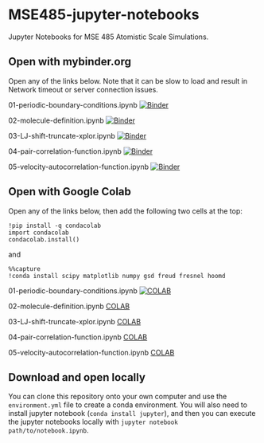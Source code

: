 # MSE485-jupyter-notebooks
Jupyter Notebooks for MSE 485 Atomistic Scale Simulations.

## Open with mybinder.org 

Open any of the links below. Note that it can be slow to load and result in Network timeout or server connection issues. 

01-periodic-boundary-conditions.ipynb [![Binder](https://mybinder.org/badge_logo.svg)](https://mybinder.org/v2/gh/stattlab/MSE485-jupyter-notebooks/HEAD?urlpath=%2Fdoc%2Ftree%2F%2F01-periodic-boundary-conditions%2F01-periodic-boundary-conditions.ipynb)


02-molecule-definition.ipynb  [![Binder](https://mybinder.org/badge_logo.svg)](https://mybinder.org/v2/gh/stattlab/MSE485-jupyter-notebooks/HEAD?urlpath=%2Fdoc%2Ftree%2F%2F02-molecule-definition%2F02-molecule-definition.ipynb)


03-LJ-shift-truncate-xplor.ipynb [![Binder](https://mybinder.org/badge_logo.svg)](https://mybinder.org/v2/gh/stattlab/MSE485-jupyter-notebooks/HEAD?urlpath=%2Fdoc%2Ftree%2F%2F03-LJ-shift-truncate-xplor%2F03-LJ-shift-truncate-xplor.ipynb)


04-pair-correlation-function.ipynb [![Binder](https://mybinder.org/badge_logo.svg)](https://mybinder.org/v2/gh/stattlab/MSE485-jupyter-notebooks/HEAD?urlpath=%2Fdoc%2Ftree%2F%2F04-pair-correlation-function%2F04-pair-correlation-function.ipynb)


05-velocity-autocorrelation-function.ipynb [![Binder](https://mybinder.org/badge_logo.svg)](https://mybinder.org/v2/gh/stattlab/MSE485-jupyter-notebooks/HEAD?urlpath=%2Fdoc%2Ftree%2F%2F05-velocity-autocorrelation-function%2F05-velocity-autocorrelation-function.ipynb)

## Open with Google Colab 

Open any of the links below, then add the following two cells at the top:

```
!pip install -q condacolab
import condacolab
condacolab.install()
```
and 
```
%%capture
!conda install scipy matplotlib numpy gsd freud fresnel hoomd
```

01-periodic-boundary-conditions.ipynb [![COLAB](https://colab.research.google.com/assets/colab-badge.svg)](https://colab.research.google.com/github/stattlab/MSE485-jupyter-notebooks/blob/main/01-periodic-boundary-conditions/01-periodic-boundary-conditions.ipynb)

02-molecule-definition.ipynb  [COLAB](https://colab.research.google.com/github/stattlab/MSE485-jupyter-notebooks/blob/main/02-molecule-definition/02-molecule-definition.ipynb)

03-LJ-shift-truncate-xplor.ipynb [COLAB](https://colab.research.google.com/github/stattlab/MSE485-jupyter-notebooks/blob/main/03-LJ-shift-truncate-xplor/03-LJ-shift-truncate-xplor.ipynb)

04-pair-correlation-function.ipynb [COLAB](https://colab.research.google.com/github/stattlab/MSE485-jupyter-notebooks/blob/main/04-pair-correlation-function/04-pair-correlation-function.ipynb)

05-velocity-autocorrelation-function.ipynb [COLAB](https://colab.research.google.com/github/stattlab/MSE485-jupyter-notebooks/blob/main/05-velocity-autocorrelation-function/05-velocity-autocorrelation-function.ipynb)

## Download and open locally 

You can clone this repository onto your own computer and use the `environment.yml` file to create a conda environment. You will also need to install jupyter notebook (`conda install jupyter`), and then you can execute the jupyter notebooks locally with `jupyter notebook path/to/notebook.ipynb`. 
